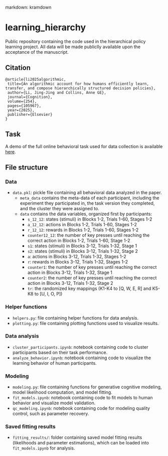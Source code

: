 markdown: kramdown

# learning_hierarchy
Public repository containing the code used in the hierarchical policy learning project. All data will be made publiclly available upon the acceptance of the manuscript.


## Citation
 ```
@article{li2025algorithmic,
  title={An algorithmic account for how humans efficiently learn, transfer, and compose hierarchically structured decision policies},
  author={Li, Jing-Jing and Collins, Anne GE},
  journal={Cognition},
  volume={254},
  pages={105967},
  year={2025},
  publisher={Elsevier}
}
 ```

## Task
A demo of the full online behavioral task used for data collection is available [here](https://experiments-ccn.berkeley.edu/learning_hierarchy_task_demo/exp.html?id=demo).

## File structure

### Data
- `data.pkl`: pickle file containing all behavioral data analyzed in the paper.
	- `meta_data` contains the meta-data of each participant, including the experiment they participated in, the task version they completed, and the cluster they were assigned to. 
	- `data` contains the data variables, organized first by participants: 
		- `s_12_12`: states (stimuli) in Blocks 1-2, Trials 1-60, Stages 1-2
		- `a_12_12`: actions in Blocks 1-2, Trials 1-60, Stages 1-2
		- `r_12_12`: rewards in Blocks 1-2, Trials 1-60, Stages 1-2
		- `counter12_12`: the number of key presses until reaching the correct action in Blocks 1-2, Trials 1-60, Stage 1-2
		- `s1`: states (stimuli) in Blocks 3-12, Trials 1-32, Stage 1
		- `s2`: states (stimuli) in Blocks 3-12, Trials 1-32, Stage 2
		- `a`: actions in Blocks 3-12, Trials 1-32, Stages 1-2
		- `r`: rewards in Blocks 3-12, Trials 1-32, Stages 1-2
		- `counter1`: the number of key presses until reaching the correct action in Blocks 3-12, Trials 1-32, Stage 1
		- `counter2`: the number of key presses until reaching the correct action in Blocks 3-12, Trials 1-32, Stage 2
		- `tr`: the randomized key mappings (K1-K4 to \[Q, W, E, R\] and K5-K8 to \[U, I, O, P\])

### Helper functions
- `helpers.py`: file containing helper functions for data analysis. 
- `plotting.py`: file containing plotting functions used to visualize results. 

### Data analysis
- `cluster_participants.ipynb`: notebook containing code to cluster participants based on their task performance.
- `analyze_behavior.ipynb`: notebook containing code to visualize the learning behavior of human participants. 

### Modeling
- `modeling.py`: file containing functions for generative cognitive modeling, model likelihood computation, and model fitting.
- `fit_models.ipynb`: notebook containing code to fit models to human behavior and visualize model validation. 
- `qc_modeling.ipynb`: notebook containing code for modeling quality control, such as parameter recovery. 

### Saved fitting results
- `fitting_results/`: folder containing saved model fitting results (likelihoods and parameter estimations), which can be loaded into `fit_models.ipynb` for analysis. 
